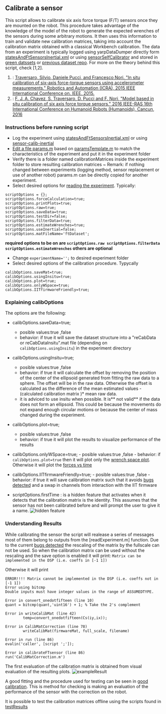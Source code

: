 ## Calibrate a sensor

This script allows to calibrate six axis force torque (F/T) sensors once they are mounted on the robot. This procedure
takes advantage of the knowledge of the model of the robot to generate the expected wrenches of the sensors during
some arbitrary motions. It then uses this information to train and validate new calibration matrices, taking into account
the calibration matrix obtained with a classical Workbench calibration. The data from an experiment is typically logged using yarpDataDumper directly form [statesAndFtSensorsInertial.xml][5] or
using [sensorSelfCalibrator][1] and stored in [green datssets][3] or [previous dataset repo][4].
For more on the theory behind this script, check [1,2].

1. : [Traversaro, Silvio, Daniele Pucci, and Francesco Nori.
      "In situ calibration of six-axis force-torque sensors using accelerometer measurements."
      Robotics and Automation (ICRA), 2015 IEEE International Conference on. IEEE, 2015.](http://ieeexplore.ieee.org/document/7139477/)
2. : [F. J. A. Chavez, S. Traversaro, D. Pucci and F. Nori, 
      "Model based in situ calibration of six axis force torque sensors," 
      2016 IEEE-RAS 16th International Conference on Humanoid Robots (Humanoids), Cancun, 2016](http://ieeexplore.ieee.org/document/7803310/)
      
[1]:https://github.com/robotology-playground/sensors-calib-inertial/blob/feature/integrateFTSensors/src/app/sensorSelfCalibrator.m
[2]:https://github.com/robotology-playground/insitu-ft-analysis/blob/master/docs/yarpManagerApps/statesAndFtSensorsInertial.xml
[3]:https://gitlab.com/dynamic-interaction-control/green-iCub-Insitu-Datasets
[4]:https://gitlab.com/dynamic-interaction-control/icub-insitu-ft-analysis-big-datasets 
[5]:https://github.com/robotology-playground/insitu-ft-analysis/blob/master/docs/yarpManagerApps/statesAndFtSensorsInertial.xml

### Instructions before running script
- Log the experiment using [statesAndFtSensorsInertial.xml][5] or
using [sensor-calib-inertial][1]
- [Edit a file params.m](https://github.com/robotology-playground/insitu-ft-analysis/blob/master/docs/howToFiles/prepareData.md) based on [paramsTemplate.m](https://github.com/robotology-playground/insitu-ft-analysis/blob/master/paramsTemplate.m) to match the 
characteristics of the experiment and put it in the experiment folder
- Verify there is a folder named calibrationMatrices inside the experiment 
folder to store resulting calibration matrices
   ~ Remark: if nothing changed between experiments (logging method, sensor replacement or use of another robot) params.m can be
   directly copied for another experiment.
- Select desired options for [reading the experiment](https://github.com/robotology-playground/insitu-ft-analysis/blob/master/docs/howToFiles/readAnExperiment.md). Typically:
```
scriptOptions = {};
scriptOptions.forceCalculation=true;
scriptOptions.printPlots=true;
scriptOptions.raw=true;
scriptOptions.saveData=true;
scriptOptions.testDir=false;
scriptOptions.filterData=true;
scriptOptions.estimateWrenches=true;
scriptOptions.useInertial=false;
scriptOptions.matFileName='ftDataset';
```
  
**required options to be on are `scriptOptions.raw scriptOptions.filterData scriptOptions.estimateWrenches` others are optional**

- Change `experimentName='';` to desired experiment folder
- Select desired options of the calibration procedure. Typycally
```
calibOptions.saveMat=true;
calibOptions.usingInsitu=true;
calibOptions.plot=true;
calibOptions.onlyWSpace=true;
calibOptions.IITfirmwareFriendly=true; 
```
### Explaining calibOptions
The options are the following:
 -  calibOptions.saveData=true;
       - posible values:true ,false
       - behavior: if true it will save the dataset structure into a  "reCabData or reCabDataInsitu".mat file (depending on `calibOptions.usingInsitu`)  in the experiment directory 
 -  calibOptions.usingInsitu=true;
       - posible values:true ,false
       - behavior: if true it will calculate the offset by removing the position of the center of the ellipsoid generated from fitting the raw data to a sphere. The offset will be in the raw data. Otherwise the offset is calculated as the difference of the mean estimated values - (calculated calibration matrix )* mean raw data.
       - it is adviced to use insitu when possible. It is** not valid** if the data does not form an ellipsoid. This could be because the movements do not expand enough circular motions or because the center of mass changed during the experiment.
 -  calibOptions.plot=true;
       - posible values:true ,false
       - behavior: if true it will plot the results to visualize performance of the results
-  calibOptions.onlyWSpace=true;
       - posible values:true ,false
       - behavior: if `calibOptions.plot=true` then it will plot only the [wrench space plot](https://github.com/robotology-playground/insitu-ft-analysis/blob/master/utils/wrenchSpacePlots.m). Otherwise it will plot the [forces vs time](https://github.com/robotology-playground/insitu-ft-analysis/blob/master/utils/FTplots.m)
-  calibOptions.IITfirmwareFriendly=true;
       - posible values:true ,false
       - behavior: if true it will save calibration matrix such that it avoids [bugs detected](https://github.com/loc2/component_ft-sensors/issues/1#issuecomment-349793471) and a swap in channels from interaction with the IIT firmware
       
- scriptOptions.firstTime : is a hidden feature that activates when it detects that the calibration matrix is the identity. This assumes that the sensor has not been calibrated before and will prompt the user to give it a name.
![hidden feature](https://user-images.githubusercontent.com/11043189/33843192-f9f32c04-de9c-11e7-9007-9ad5083fd389.png)
      
       
### Understanding Results
While calibrating the sensor the script will realease a series of messages most of them belong to outputs from the [readExperiment.m] function.
Due to the current [bugs detected](https://github.com/loc2/component_ft-sensors/issues/1#issuecomment-349793471) the rescaling of the matrix by the fullscale can not be used. So when the calibration matrix can be used without the rescaling and the save option is enabled it will print:
`Matrix can be implemented in the DSP (i.e. coeffs in [-1 1])`

Otherwise it will print
```
ERROR!!!! Matrix cannot be implemented in the DSP (i.e. coeffs not in [-1 1])
Error using bitcmp
Double inputs must have integer values in the range of ASSUMEDTYPE.

Error in convert_onedotfifteen (line 10)
quant = bitcmp(quant,'uint16') + 1; % Take the 2's complement

Error in writeCalibMat (line 42)
        temp=convert_onedotfifteen(Cs(iy,ix));

Error in CalibMatCorrection (line 78)
        writeCalibMat(firmwareMat, full_scale, filename)

Error in run (line 86)
evalin('caller', [script ';']);

Error in calibrateFTsensor (line 86)
run('CalibMatCorrection.m')
```
The first evaluation of the calibration matrix is obtained from visual evaluation of the resulting plots.
![exampleResult](https://user-images.githubusercontent.com/11043189/33845375-915ba00c-dea3-11e7-8d5f-1d59d2353976.png)

A good fitting and the procedure used for testing can be seen in [good calibration](https://github.com/loc2/component_ft-sensors/issues/1#issuecomment-349434170). This is method for checking is making an evaluation of the performance of the sensor with the correction on the robot.

It is possible to test the calibration matrices offline using the scripts found in [testResults](https://github.com/robotology-playground/insitu-ft-analysis/tree/master/testResults)



